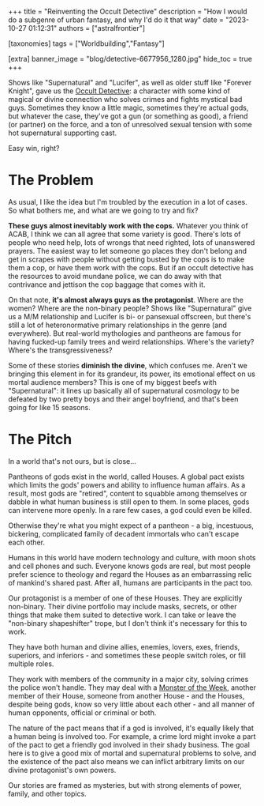 +++
title = "Reinventing the Occult Detective"
description = "How I would do a subgenre of urban fantasy, and why I'd do it that way"
date = "2023-10-27 01:12:31"
authors = ["astralfrontier"]

[taxonomies]
tags = ["Worldbuilding","Fantasy"]

[extra]
banner_image = "blog/detective-6677956_1280.jpg"
hide_toc = true
+++

Shows like "Supernatural" and "Lucifer", as well as older stuff like "Forever Knight",
gave us the [Occult Detective](https://tvtropes.org/pmwiki/pmwiki.php/Main/OccultDetective):
a character with some kind of magical or divine connection who solves crimes and fights mystical bad guys.
Sometimes they know a little magic, sometimes they're actual gods, but whatever the case,
they've got a gun (or something as good), a friend (or partner) on the force,
and a ton of unresolved sexual tension with some hot supernatural supporting cast.

Easy win, right?

<!-- more -->

# The Problem

As usual, I like the idea but I'm troubled by the execution in a lot of cases. So what bothers me, and what are we going to try and fix?

**These guys almost inevitably work with the cops.** Whatever you think of ACAB, I think we can all agree that some variety is good.
There's lots of people who need help, lots of wrongs that need righted, lots of unanswered prayers.
The easiest way to let someone go places they don't belong and get in scrapes with people without getting busted by the cops
is to make them a cop, or have them work with the cops.
But if an occult detective has the resources to avoid mundane police, we can do away with that contrivance
and jettison the cop baggage that comes with it.

On that note, **it's almost always guys as the protagonist**. Where are the women? Where are the non-binary people?
Shows like "Supernatural" give us a M/M relationship and Lucifer is bi- or pansexual offscreen,
but there's still a lot of heteronormative primary relationships in the genre (and everywhere).
But real-world mythologies and pantheons are famous for having fucked-up family trees and weird relationships.
Where's the variety? Where's the transgressiveness?

Some of these stories **diminish the divine**, which confuses me.
Aren't we bringing this element in for its grandeur, its power, its emotional effect on us mortal audience members?
This is one of my biggest beefs with "Supernatural":
it lines up basically all of supernatural cosmology to be defeated by two pretty boys and their angel boyfriend,
and that's been going for like 15 seasons.

# The Pitch

In a world that's not ours, but is close...

Pantheons of gods exist in the world, called Houses. A global pact exists which limits the gods' powers and ability to influence human affairs.
As a result, most gods are "retired", content to squabble among themselves or dabble in what human business is still open to them.
In some places, gods can intervene more openly. In a rare few cases, a god could even be killed.

Otherwise they're what you might expect of a pantheon - a big, incestuous, bickering, complicated family of decadent immortals who can't escape each other.

Humans in this world have modern technology and culture, with moon shots and cell phones and such.
Everyone knows gods are real, but most people prefer science to theology and regard the Houses as an embarrassing relic of mankind's shared past.
After all, humans are participants in the pact too.

Our protagonist is a member of one of these Houses. They are explicitly non-binary.
Their divine portfolio may include masks, secrets, or other things that make them suited to detective work.
I can take or leave the "non-binary shapeshifter" trope, but I don't think it's necessary for this to work.

They have both human and divine allies, enemies, lovers, exes, friends, superiors, and inferiors -
and sometimes these people switch roles, or fill multiple roles.

They work with members of the community in a major city, solving crimes the police won't handle.
They may deal with a [Monster of the Week](https://tvtropes.org/pmwiki/pmwiki.php/Main/MonsterOfTheWeek),
another member of their House, someone from another House - and the Houses, despite being gods, know so very little about each other -
and all manner of human opponents, official or criminal or both.

The nature of the pact means that if a god is involved, it's equally likely that a human being is involved too.
For example, a crime lord might invoke a part of the pact to get a friendly god involved in their shady business.
The goal here is to give a good mix of mortal and supernatural problems to solve,
and the existence of the pact also means we can inflict arbitrary limits on our divine protagonist's own powers.

Our stories are framed as mysteries, but with strong elements of power, family, and other topics.
